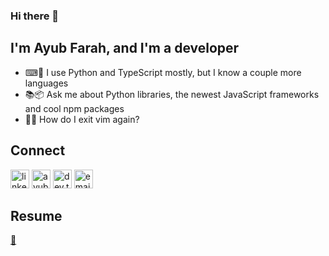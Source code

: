 ### Hi there 👋

## I'm Ayub Farah, and I'm a developer

- ⌨🐍 I use Python and TypeScript mostly, but I know a couple more languages
- 📚📦 Ask me about Python libraries, the newest JavaScript frameworks and cool npm packages
- 🚪🤔 How do I exit vim again?

## Connect

[<img alt="linkedin.com/in/ayub-farah-15b278217/" width="30px" src="https://cdn.jsdelivr.net/gh/devicons/devicon/icons/linkedin/linkedin-original.svg" />][linkedin]
[<img alt="ayubfarah.com" width="30px" src="https://user-images.githubusercontent.com/63078417/150567843-e0bc73c4-5247-42e5-b6fb-41212bb433be.png" />][website]
[<img alt="dev.to/ayubfarah" width="30px" src="https://user-images.githubusercontent.com/63078417/150568113-4c085bbc-41d5-40bf-b2df-fd3b1aee9436.png"/>][dev.to]
[<img alt="email" width="30px" src="https://user-images.githubusercontent.com/63078417/150569798-a9335e8d-de17-46a7-ae2d-ff215430c9e5.png" />][email]


## Resume
[📜][resume]

  [website]: https://ayubfarah.com
  [linkedin]: https://www.linkedin.com/in/ayub-farah-15b278217/
  [resume]: https://www.linkedin.com/in/ayubfarah/details/featured/1635545538737/single-media-viewer/?profileId=ACoAADattdcB-DnVRMNEAL8tsPIKBU4clqBZjio
  [dev.to]: https://dev.to/ayubf
  [email]: mailto:ayubaf04@gmail.com
